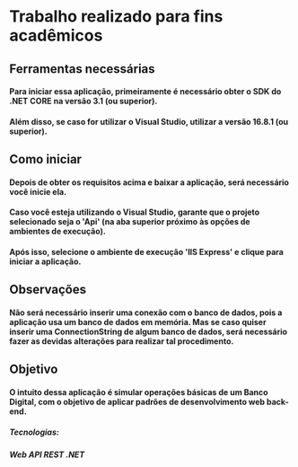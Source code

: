 # Trabalho realizado para fins acadêmicos

## Ferramentas necessárias
#### Para iniciar essa aplicação, primeiramente é necessário obter o SDK do .NET CORE na versão 3.1 (ou superior). 
#### Além disso, se caso for utilizar o Visual Studio, utilizar a versão 16.8.1 (ou superior).

## Como iniciar
#### Depois de obter os requisitos acima e baixar a aplicação, será necessário você inicie ela. 
#### Caso você esteja utilizando o Visual Studio, garante que o projeto selecionado seja o 'Api' (na aba superior próximo às opções de ambientes de execução).
#### Após isso, selecione o ambiente de execução 'IIS Express' e clique para iniciar a aplicação. 

## Observações
#### Não será necessário inserir uma conexão com o banco de dados, pois a aplicação usa um banco de dados em memória. Mas se caso quiser inserir uma ConnectionString de algum banco de dados, será necessário fazer as devidas alterações para realizar tal procedimento.

## Objetivo
#### O intuito dessa aplicação é simular operações básicas de um Banco Digital, com o objetivo de aplicar padrões de desenvolvimento web back-end.

##### Tecnologias: 
##### Web API REST .NET
